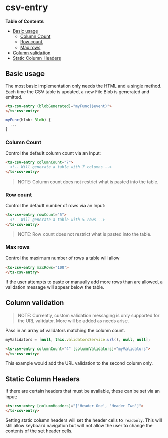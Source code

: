 <h1>csv-entry</h1>


<!-- START doctoc generated TOC please keep comment here to allow auto update -->
<!-- DON'T EDIT THIS SECTION, INSTEAD RE-RUN doctoc TO UPDATE -->
**Table of Contents**

- [Basic usage](#basic-usage)
  - [Column Count](#column-count)
  - [Row count](#row-count)
  - [Max rows](#max-rows)
- [Column validation](#column-validation)
- [Static Column Headers](#static-column-headers)

<!-- END doctoc generated TOC please keep comment here to allow auto update -->


## Basic usage

The most basic implementation only needs the HTML and a single method. Each time the CSV table is updated, a new File Blob is generated and
emitted.

```html
<ts-csv-entry (blobGenerated)="myFunc($event)">
</ts-csv-entry>
```

```typescript
myFunc(blob: Blob) {
  ...
}
```


### Column Count

Control the default column count via an Input:

```html
<ts-csv-entry columnCount="7">
  <!-- Will generate a table with 7 columns -->
</ts-csv-entry>
```

> NOTE: Column count does not restrict what is pasted into the table.


### Row count

Control the default number of rows via an Input:

```html
<ts-csv-entry rowCount="5">
  <!-- Will generate a table with 5 rows -->
</ts-csv-entry>
```

> NOTE: Row count does not restrict what is pasted into the table.


### Max rows

Control the maximum number of rows a table will allow

```html
<ts-csv-entry maxRows="100">
</ts-csv-entry>
```

If the user attempts to paste or manually add more rows than are allowed, a validation message will appear below the table.


## Column validation

> NOTE: Currently, custom validation messaging is only supported for the URL validator. More will be added as needs arise.

Pass in an array of validators matching the column count.

```typescript
myValidators = [null, this.validatorsService.url(), null, null];
```

```html
<ts-csv-entry columnCount="4" [columnValidators]="myValidators">
</ts-csv-entry>
```

This example would add the URL validation to the second column only.


## Static Column Headers

If there are certain headers that must be available, these can be set via an input:

```html
<ts-csv-entry [columnHeaders]="['Header One', 'Header Two']">
</ts-csv-entry>
```

Setting static column headers will set the header cells to `readonly`. This will still allow keyboard navigation but will not allow the user
to change the contents of the set header cells.
